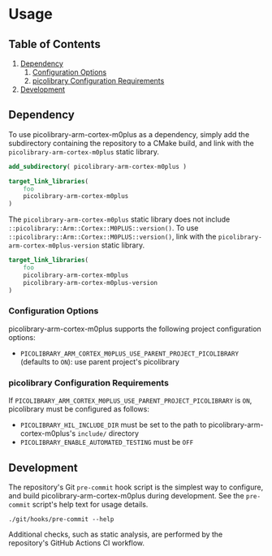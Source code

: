 # Usage

## Table of Contents
1. [Dependency](#dependency)
    1. [Configuration Options](#configuration-options)
    1. [picolibrary Configuration Requirements](#picolibrary-configuration-requirements)
1. [Development](#development)

## Dependency
To use picolibrary-arm-cortex-m0plus as a dependency, simply add the subdirectory
containing the repository to a CMake build, and link with the
`picolibrary-arm-cortex-m0plus` static library.
```cmake
add_subdirectory( picolibrary-arm-cortex-m0plus )
```
```cmake
target_link_libraries(
    foo
    picolibrary-arm-cortex-m0plus
)
```

The `picolibrary-arm-cortex-m0plus` static library does not include
`::picolibrary::Arm::Cortex::M0PLUS::version()`.
To use `::picolibrary::Arm::Cortex::M0PLUS::version()`, link with the
`picolibrary-arm-cortex-m0plus-version` static library.
```cmake
target_link_libraries(
    foo
    picolibrary-arm-cortex-m0plus
    picolibrary-arm-cortex-m0plus-version
)
```

### Configuration Options
picolibrary-arm-cortex-m0plus supports the following project configuration options:
- `PICOLIBRARY_ARM_CORTEX_M0PLUS_USE_PARENT_PROJECT_PICOLIBRARY` (defaults to `ON`): use
  parent project's picolibrary

### picolibrary Configuration Requirements
If `PICOLIBRARY_ARM_CORTEX_M0PLUS_USE_PARENT_PROJECT_PICOLIBRARY` is `ON`, picolibrary
must be configured as follows:
- `PICOLIBRARY_HIL_INCLUDE_DIR` must be set to the path to picolibrary-arm-cortex-m0plus's
  `include/` directory
- `PICOLIBRARY_ENABLE_AUTOMATED_TESTING` must be `OFF`

## Development
The repository's Git `pre-commit` hook script is the simplest way to configure, and build
picolibrary-arm-cortex-m0plus during development.
See the `pre-commit` script's help text for usage details.
```shell
./git/hooks/pre-commit --help
```

Additional checks, such as static analysis, are performed by the repository's GitHub
Actions CI workflow.
